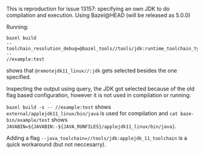
This is reproduction for issue 13157: specifying an own JDK to do compilation and execution.
Using Bazel@HEAD (will be released as 5.0.0)

Running:
```
bazel build
--toolchain_resolution_debug=@bazel_tools//tools/jdk:runtime_toolchain_type --
//example:test
```

shows that `@remotejdk11_linux//:jdk` gets selected besides the one specified.

Inspecting the output using query, the JDK got selected because of the old flag
based configuration, however it is not used in compilation or running:

`bazel build -s -- //example:test` shows `external/applejdk11_linux/bin/java` is
used for compilation and `cat baze-bin/example/test` shows
`JAVABIN=${JAVABIN:-${JAVA_RUNFILES}/applejdk11_linux/bin/java}`.


Adding a flag `--java_toolchain=//tools/jdk:applejdk_11_toolchain` is a quick
workaround (but not neccesarry).
